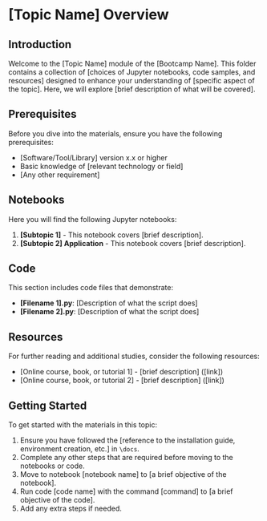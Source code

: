 # [Topic Name] Overview

## Introduction
Welcome to the [Topic Name] module of the [Bootcamp Name]. This folder contains a collection of [choices of Jupyter notebooks, code samples, and resources] designed to enhance your understanding of [specific aspect of the topic]. Here, we will explore [brief description of what will be covered].

## Prerequisites
Before you dive into the materials, ensure you have the following prerequisites:
- [Software/Tool/Library] version x.x or higher
- Basic knowledge of [relevant technology or field]
- [Any other requirement]

## Notebooks
Here you will find the following Jupyter notebooks:
1. **[Subtopic 1]** - This notebook covers [brief description].
2. **[Subtopic 2] Application** - This notebook covers [brief description].

## Code
This section includes code files that demonstrate:
- **[Filename 1].py**: [Description of what the script does]
- **[Filename 2].py**: [Description of what the script does]

## Resources
For further reading and additional studies, consider the following resources:
- [Online course, book, or tutorial 1] - [brief description] ([link])
- [Online course, book, or tutorial 2] - [brief description] ([link])

## Getting Started
To get started with the materials in this topic:
1. Ensure you have followed the [reference to the installation guide, environment creation, etc.] in `\docs`.
2. Complete any other steps that are required before moving to the notebooks or code.
3. Move to notebook [notebook name] to [a brief objective of the notebook].
4. Run code [code name] with the command [command] to [a brief objective of the code].
5. Add any extra steps if needed.